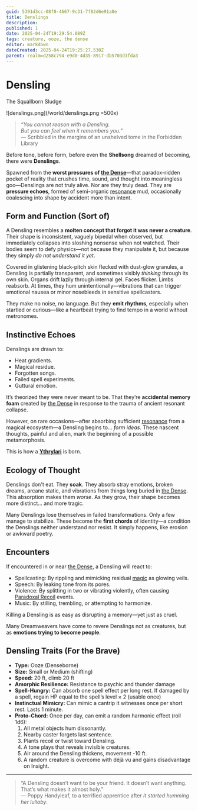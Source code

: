 ```yaml
---
guid: 5391d3cc-08f0-4667-9c31-7f82d6e91a8e
title: Denslings
description: 
published: 1
date: 2025-04-24T19:29:54.089Z
tags: creature, ooze, the dense
editor: markdown
dateCreated: 2025-04-24T19:25:27.530Z
parent: realm=d258c794-e9d0-4d35-8917-db5703d3fda3
---
```


# Densling
The Squallborn Sludge

![denslings.png](/world/denslings.png =500x)

> *“You cannot reason with a Densling.  
> But you can feel when it remembers you.”*  
> — Scribbled in the margins of an unshelved tome in the Forbidden Library

Before tone, before form, before even the **Shellsong** dreamed of becoming, there were **Denslings**.

Spawned from the **worst pressures of [the Dense](/geography/realm/the-dense.md)**—that paradox-ridden pocket of reality that crushes time, sound, and thought into meaningless goo—Denslings are not truly alive. Nor are they truly dead. They are **pressure echoes**, formed of semi-organic [resonance](/structure/mechanic/resonance.md) mud, occasionally coalescing into shape by accident more than intent.

## Form and Function (Sort of)

A Densling resembles a **molten concept that forgot it was never a creature**. Their shape is inconsistent, vaguely bipedal when observed, but immediately collapses into sloshing nonsense when not watched. Their bodies seem to defy physics—not because they manipulate it, but because they simply *do not understand it yet*.

Covered in glistening black-pitch skin flecked with dust-glow granules, a Densling is partially transparent, and sometimes visibly *thinking* through its own skin. Organs drift lazily through internal gel. Faces flicker. Limbs reabsorb. At times, they hum unintentionally—vibrations that can trigger emotional nausea or minor nosebleeds in sensitive spellcasters.

They make no noise, no language. But they **emit rhythms**, especially when startled or curious—like a heartbeat trying to find tempo in a world without metronomes.

## Instinctive Echoes

Denslings are drawn to:
- Heat gradients.
- Magical residue.
- Forgotten songs.
- Failed spell experiments.
- Guttural emotion.

It’s theorized they were never meant to be. That they’re **accidental memory foam** created by [the Dense](/geography/realm/the-dense.md) in response to the trauma of ancient resonant collapse.

However, on rare occasions—after absorbing sufficient [resonance](/structure/mechanic/resonance.md) from a magical ecosystem—a Densling begins to… *form ideas*. These nascent thoughts, painful and alien, mark the beginning of a possible metamorphosis.

This is how a **[Ythrylari](/being/species/ythrylari.md)** is born.

## Ecology of Thought

Denslings don't eat. They **soak**. They absorb stray emotions, broken dreams, arcane static, and vibrations from things long buried in [the Dense](/geography/realm/the-dense.md). This absorption makes them *worse*. As they grow, their shape becomes more distinct… and more tragic.

Many Denslings lose themselves in failed transformations. Only a few manage to stabilize. These become the **first chords** of identity—a condition the Denslings neither understand nor resist. It simply happens, like erosion or awkward poetry.

## Encounters

If encountered in or near [the Dense](/geography/realm/the-dense.md), a Densling will react to:
- Spellcasting: By rippling and mimicking residual [magic](/structure/mechanic/magic.md) as glowing veils.
- Speech: By leaking tone from its pores.
- Violence: By splitting in two or vibrating violently, often causing [Paradoxal Recoil](/structure/mechanic/dice/paradoxal-recoil.md) events.
- Music: By stilling, trembling, or attempting to harmonize.

Killing a Densling is as easy as disrupting a memory—yet just as cruel.

Many Dreamweavers have come to revere Denslings not as creatures, but as **emotions trying to become people**.

## Densling Traits (For the Brave)
- **Type:** Ooze (Denseborne)
- **Size:** Small or Medium (shifting)
- **Speed:** 20 ft, climb 20 ft
- **Amorphic Resilience:** Resistance to psychic and thunder damage
- **Spell-Hungry:** Can absorb one spell effect per long rest. If damaged by a spell, regain HP equal to the spell’s level × 2 (usable once)
- **Instinctual Mimicry:** Can mimic a cantrip it witnesses once per short rest. Lasts 1 minute.
- **Proto-Chord:** Once per day, can emit a random harmonic effect (roll 1d6):
  1. All metal objects hum dissonantly.
  2. Nearby caster forgets last sentence.
  3. Plants recoil or twist toward Densling.
  4. A tone plays that reveals invisible creatures.
  5. Air around the Densling thickens, movement -10 ft.
  6. A random creature is overcome with déjà vu and gains disadvantage on Insight.

---

> “A Densling doesn’t want to be your friend. It doesn’t want anything.  
> That’s what makes it almost holy.”  
> — Poppy Handyleaf, to a terrified apprentice after *it started humming her lullaby*.

